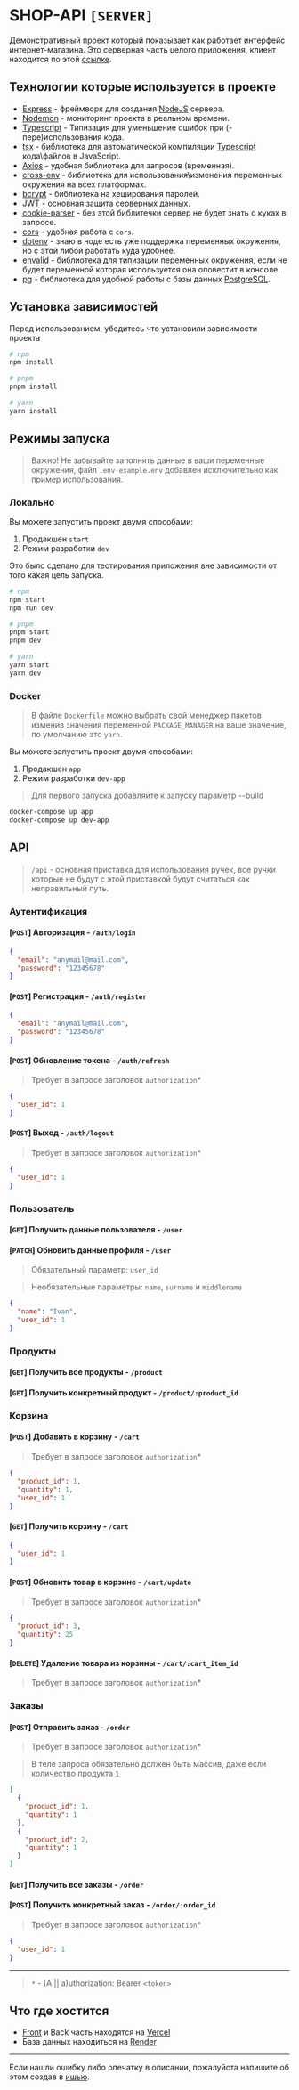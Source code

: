 # SHOP-API `[SERVER]`

Демонстративный проект который показывает как работает интерфейс интернет-магазина. Это серверная часть целого приложения, клиент находится по этой [ссылке](https://github.com/brokuka/shop-api-client).

## Технологии которые используется в проекте

- [Express](https://expressjs.com/) - фреймворк для создания [NodeJS](https://nodejs.org/) сервера.
- [Nodemon](https://nodemon.io/) - мониторинг проекта в реальном времени.
- [Typescript](https://www.typescriptlang.org/) - Типизация для уменьшение ошибок при (-пере)использования кода.
- [tsx](https://www.npmjs.com/package/tsx) - библиотека для автоматической компиляции [Typescript](https://www.typescriptlang.org/) кода\файлов в JavaScript.
- [Axios](https://axios-http.com/) - удобная библиотека для запросов (временная).
- [cross-env](https://www.npmjs.com/package/cross-env) - библиотека для использования\изменения переменных окружения на всех платформах.
- [bcrypt](https://www.npmjs.com/package/bcrypt) - библиотека на хеширования паролей.
- [JWT](https://www.npmjs.com/package/jsonwebtoken) - основная защита серверных данных.
- [cookie-parser](https://www.npmjs.com/package/cookie-parser) - без этой библитечки сервер не будет знать о куках в запросе.
- [cors](https://www.npmjs.com/package/cors) - удобная работа с `cors`.
- [dotenv](https://www.npmjs.com/package/dotenv) - знаю в ноде есть уже поддержка переменных окружения, но с этой либой работать куда удобнее.
- [envalid](https://www.npmjs.com/package/envalid) - библиотека для типизации переменных окружения, если не будет переменной которая используется она оповестит в консоле.
- [pg](https://www.npmjs.com/package/pg) - библиотека для удобной работы с базы данных [PostgreSQL](https://www.postgresql.org/).

## Установка зависимостей

Перед использованием, убедитесь что установили зависимости проекта

```bash
# npm
npm install

# pnpm
pnpm install

# yarn
yarn install
```

## Режимы запуска

> Важно! Не забывайте заполнять данные в ваши переменные окружения, файл `.env-example.env` добавлен исключительно как пример использования.

### Локально

Вы можете запустить проект двумя способами:

1. Продакшен `start`
2. Режим разработки `dev`

Это было сделано для тестирования приложения вне зависимости от того какая цель запуска.

```bash
# npm
npm start
npm run dev

# pnpm
pnpm start
pnpm dev

# yarn
yarn start
yarn dev
```

### Docker

> В файле `Dockerfile` можно выбрать свой менеджер пакетов изменив значения переменной `PACKAGE_MANAGER` на ваше значение, по умолчанию это `yarn`.

Вы можете запустить проект двумя способами:

1. Продакшен `app`
2. Режим разработки `dev-app`

> Для первого запуска добавляйте к запуску параметр --build

```bash
docker-compose up app
docker-compose up dev-app
```

## API

> `/api` - основная приставка для использования ручек, все ручки которые не будут с этой приставкой будут считаться как неправильный путь.

### Аутентификация

#### [`POST`] Авторизация - `/auth/login`

```json
{
  "email": "anymail@mail.com",
  "password": "12345678"
}
```

#### [`POST`] Регистрация - `/auth/register`

```json
{
  "email": "anymail@mail.com",
  "password": "12345678"
}
```

#### [`POST`] Обновление токена - `/auth/refresh`

> Требует в запросе заголовок `authorization`\*

```json
{
  "user_id": 1
}
```

#### [`POST`] Выход - `/auth/logout`

> Требует в запросе заголовок `authorization`\*

```json
{
  "user_id": 1
}
```

### Пользователь

#### [`GET`] Получить данные пользователя - `/user`

#### [`PATCH`] Обновить данные профиля - `/user`

> Обязательный параметр: `user_id`

> Необязательные параметры: `name`, `surname` и `middlename`

```json
{
  "name": "Ivan",
  "user_id": 1
}
```

### Продукты

#### [`GET`] Получить все продукты - `/product`

#### [`GET`] Получить конкретный продукт - `/product/:product_id`

### Корзина

#### [`POST`] Добавить в корзину - `/cart`

> Требует в запросе заголовок `authorization`\*

```json
{
  "product_id": 1,
  "quantity": 1,
  "user_id": 1
}
```

#### [`GET`] Получить корзину - `/cart`

```json
{
  "user_id": 1
}
```

#### [`POST`] Обновить товар в корзине - `/cart/update`

> Требует в запросе заголовок `authorization`\*

```json
{
  "product_id": 3,
  "quantity": 25
}
```

#### [`DELETE`] Удаление товара из корзины - `/cart/:cart_item_id`

> Требует в запросе заголовок `authorization`\*

### Заказы

#### [`POST`] Отправить заказ - `/order`

> Требует в запросе заголовок `authorization`\*

> В теле запроса обязательно должен быть массив, даже если количество продукта `1`

```json
[
  {
    "product_id": 1,
    "quantity": 1
  },
  {
    "product_id": 2,
    "quantity": 1
  }
]
```

#### [`GET`] Получить все заказы - `/order`

#### [`POST`] Получить конкретный заказ - `/order/:order_id`

> Требует в запросе заголовок `authorization`\*

```json
{
  "user_id": 1
}
```

---

> `*` - (A || a)uthorization: Bearer `<token>`

## Что где хостится

- [Front](https://github.com/brokuka/shop-api-client) и Back часть находятся на [Vercel](https://vercel.com/)
- База данных находиться на [Render](https://render.com/)

---

Если нашли ошибку либо опечатку в описании, пожалуйста напишите об этом создав в [ишью](https://github.com/brokuka/shop-api-server/issues).
